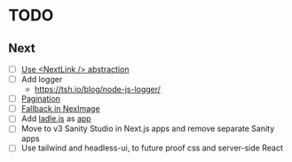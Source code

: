 # TODO

## Next

* [ ] [Use \<NextLink \/> abstraction](https://dnlytras.com/snippets/nextjs-link/)
* [ ] Add logger
  * https://tsh.io/blog/node-js-logger/
* [ ] [Pagination](https://vercel.com/templates/next.js/pagination-with-ssg)
* [ ] [Fallback in NexImage](https://vercel.com/templates/next.js/image-fallback)
* [ ] Add [ladle.js](https://ladle.dev/) as [app](https://github.com/ryokryok/ladle-tailwindcss-example/blob/main/package.json)
* [ ] Move to v3 Sanity Studio in Next.js apps and remove separate Sanity apps
* [ ] Use tailwind and headless-ui, to future proof css and server-side React